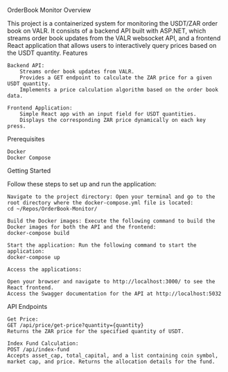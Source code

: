 OrderBook Monitor
Overview

This project is a containerized system for monitoring the USDT/ZAR order book on VALR. It consists of a backend API built with ASP.NET, which streams order book updates from the VALR websocket API, and a frontend React application that allows users to interactively query prices based on the USDT quantity.
Features

    Backend API:
        Streams order book updates from VALR.
        Provides a GET endpoint to calculate the ZAR price for a given USDT quantity.
        Implements a price calculation algorithm based on the order book data.

    Frontend Application:
        Simple React app with an input field for USDT quantities.
        Displays the corresponding ZAR price dynamically on each key press.

Prerequisites

    Docker
    Docker Compose

Getting Started

Follow these steps to set up and run the application:

    Navigate to the project directory: Open your terminal and go to the root directory where the docker-compose.yml file is located:
    cd ~/Repos/OrderBook-Monitor/

    Build the Docker images: Execute the following command to build the Docker images for both the API and the frontend:
    docker-compose build

    Start the application: Run the following command to start the application:
    docker-compose up

    Access the applications:

    Open your browser and navigate to http://localhost:3000/ to see the React frontend.
    Access the Swagger documentation for the API at http://localhost:5032

API Endpoints

    Get Price:
    GET /api/price/get-price?quantity={quantity}
    Returns the ZAR price for the specified quantity of USDT.

    Index Fund Calculation:
    POST /api/index-fund
    Accepts asset_cap, total_capital, and a list containing coin symbol, market cap, and price. Returns the allocation details for the fund.